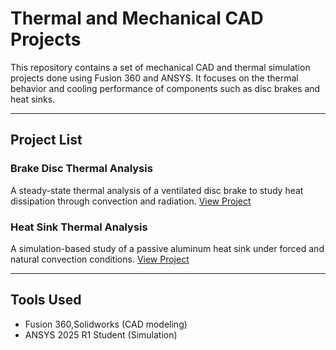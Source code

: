 # Thermal and Mechanical CAD Projects

This repository contains a set of mechanical CAD and thermal simulation projects done using Fusion 360 and ANSYS. It focuses on the thermal behavior and cooling performance of components such as disc brakes and heat sinks.

---

##  Project List

### Brake Disc Thermal Analysis
A steady-state thermal analysis of a ventilated disc brake to study heat dissipation through convection and radiation.
 [View Project](./brake_disc/)

###  Heat Sink Thermal Analysis
A simulation-based study of a passive aluminum heat sink under forced and natural convection conditions.
 [View Project](./heat_sink/)

---

##  Tools Used
- Fusion 360,Solidworks (CAD modeling)
- ANSYS 2025 R1 Student (Simulation)
